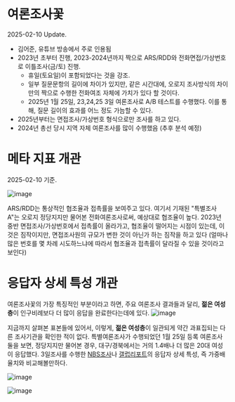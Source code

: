 # 여론조사꽃

2025-02-10 Update.

* 김어준, 유튜브 방송에서 주로 인용됨
* 2023년 초부터 진행, 2023-2024년까지 짝으로 ARS/RDD와 전화면접/가상번호로 이틀조사(금/토) 진행.
   - 휴일(토요일)이 포함되었다는 것을 강조.
   - 일부 질문문항의 길이에 차이가 있지만, 같은 시간대에, 오로지 조사방식의 차이만의 짝으로 수행한 전화여조 자체에 가치가 있다 할 것이다.
   - 2025년 1월 25일, 23,24,25 3일 여론조사로 A/B 테스트를 수행했다. 이를 통해, 질문 길이의 효과를 어느 정도 가늠할 수 있다.
* 2025년부터는 면접조사/가상번호 형식으로만 조사를 하고 있다.
* 2024년 총선 당시 지역 자체 여론조사를 많이 수행했음 (추후 분석 예정)


# 메타 지표 개관

2025-02-10 기준.

![image](https://github.com/user-attachments/assets/597e1ce6-f4d8-42dc-aac8-cd2293038ef0)

ARS/RDD는 통상적인 협조율과 접촉률을 보여주고 있다. 여기서 기재된 "특별조사A"는 오로지 정당지지만 물어본 전화여론조사로써, 예상대로 협조율이 높다. 2023년 중반 면접조사/가상번호에서 접촉률이 올라가고, 협조율이 떨어지는 시점이 있는데, 이것은 짐작이지만, 면접조사원의 규모가 변한 것이 아닌가 하는 짐작을 하고 있다 (얼마나 많은 번호를 몇 차례 시도하느냐에 따라서 협조율과 접촉률이 달라질 수 있을 것이라고 보인다)

# 응답자 상세 특성 개관

여론조사꽃의 가장 특징적인 부분이라고 하면, 주요 여론조사 결과들과 달리, **젊은 여성층**이 인구비례보다 더 많이 응답을 완료한다는데에 있다.
![image](https://github.com/user-attachments/assets/69f30ef0-596d-42ba-b33a-bac506e2e15f)

지금까지 살펴본 표본들에 있어서, 이렇게, **젊은 여성층**이 일관되게 약간 과표집되는 다른 조사기관을 확인한 적이 없다. 특별여론조사가 수행되었던 1월 25일 등록 여론조사 둘을 보면, 정당지지만 물어본 경우, 대구/경북에서는 거의 1.4배나 더 많은 20대 여성이 응답했다. 3일조사를 수행한 [NBS조사](NBS.md)나 [갤럽리포트](Gallup.md)의 응답자 상세 특성, 즉 가중배율치와 비교해볼만하다.

![image](https://github.com/user-attachments/assets/f4ab5bfd-3da6-4f08-833e-5ecb51a8b830)

![image](https://github.com/user-attachments/assets/70845192-62cd-45c8-a738-7a7432f02fc5)

